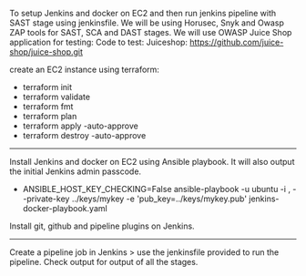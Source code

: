 To setup Jenkins and docker on EC2 and then run jenkins pipeline with SAST stage using jenkinsfile.
We will be using Horusec, Snyk and Owasp ZAP tools for SAST, SCA and DAST stages.
We will use OWASP Juice Shop application for testing:
Code to test: Juiceshop:
https://github.com/juice-shop/juice-shop.git

create an EC2 instance using terraform:
- terraform init
- terraform validate
- terraform fmt
- terraform plan
- terraform apply -auto-approve
- terraform destroy -auto-approve
______________________________________________

Install Jenkins and docker on EC2 using Ansible playbook. It will also output the initial Jenkins admin passcode.

- ANSIBLE_HOST_KEY_CHECKING=False ansible-playbook -u ubuntu -i <EC2 PUBLIC IP>, --private-key ../keys/mykey -e 'pub_key=../keys/mykey.pub' jenkins-docker-playbook.yaml

Install git,  github and pipeline plugins on Jenkins.
_______________________________________________

Create a pipeline job in Jenkins > use the jenkinsfile provided to run the pipeline.
Check output for output of all the stages.






